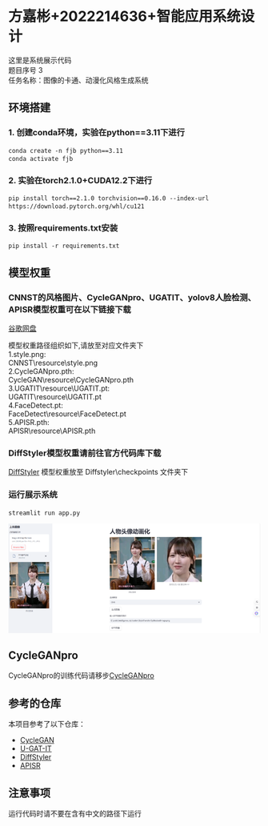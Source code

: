 # 方嘉彬+2022214636+智能应用系统设计
这里是系统展示代码  
题目序号 3  
任务名称：图像的卡通、动漫化风格生成系统

## 环境搭建
### 1. 创建conda环境，实验在python==3.11下进行
```
conda create -n fjb python==3.11
conda activate fjb
```
### 2. 实验在torch2.1.0+CUDA12.2下进行
```
pip install torch==2.1.0 torchvision==0.16.0 --index-url https://download.pytorch.org/whl/cu121
```
### 3. 按照requirements.txt安装
```
pip install -r requirements.txt
```

## 模型权重
### CNNST的风格图片、CycleGANpro、UGATIT、yolov8人脸检测、APISR模型权重可在以下链接下载
[谷歌网盘](https://drive.google.com/drive/folders/18N8M3FeXt5gO1Ftxgt6nxSWORhwyTJfm?usp=drive_link)

模型权重路径组织如下,请放至对应文件夹下    
1.style.png:  
CNNST\resource\style.png  
2.CycleGANpro.pth:  
CycleGAN\resource\CycleGANpro.pth   
3.UGATIT\resource\UGATIT.pt:  
UGATIT\resource\UGATIT.pt  
4.FaceDetect.pt:  
FaceDetect\resource\FaceDetect.pt  
5.APISR.pth:  
APISR\resource\APISR.pth  

### DiffStyler模型权重请前往官方代码库下载  
[DiffStyler](https://github.com/haha-lisa/Diffstyler) 
模型权重放至 Diffstyler\checkpoints 文件夹下

### 运行展示系统
```
streamlit run app.py
```
![系统主界面](imgs/image.png)  

## CycleGANpro
CycleGANpro的训练代码请移步[CycleGANpro]()   
## 参考的仓库  
本项目参考了以下仓库：
- [CycleGAN](https://github.com/junyanz/pytorch-CycleGAN-and-pix2pix)
- [U-GAT-IT](https://github.com/znxlwm/UGATIT-pytorch?tab=readme-ov-file)
- [DiffStyler](https://github.com/haha-lisa/Diffstyler)
- [APISR](https://github.com/Kiteretsu77/APISR)

## 注意事项
运行代码时请不要在含有中文的路径下运行
